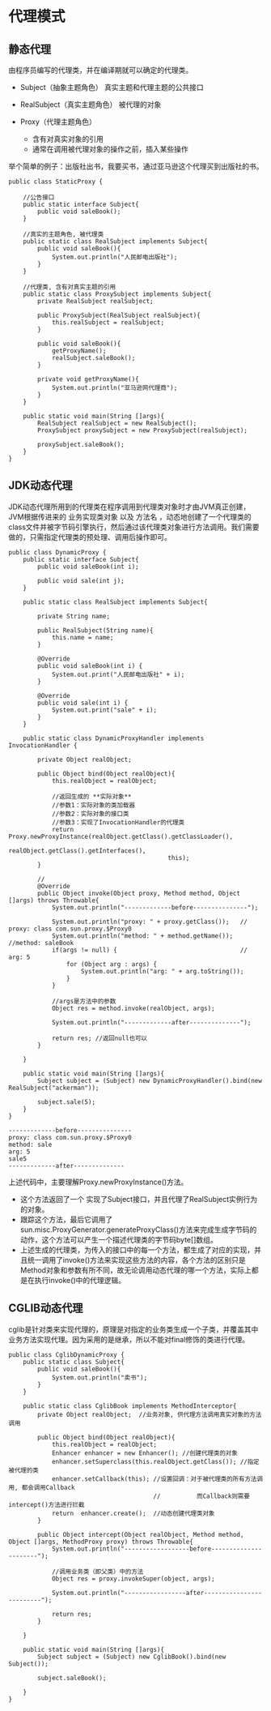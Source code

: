 # 代理模式



## 静态代理

由程序员编写的代理类，并在编译期就可以确定的代理类。

- Subject（抽象主题角色）
真实主题和代理主题的公共接口

- RealSubject（真实主题角色）
被代理的对象

- Proxy（代理主题角色）
	- 含有对真实对象的引用
	- 通常在调用被代理对象的操作之前，插入某些操作

举个简单的例子：出版社出书，我要买书，通过亚马逊这个代理买到出版社的书。

```
public class StaticProxy {

    //公告接口
    public static interface Subject{
        public void saleBook();
    }

    //真实的主题角色, 被代理类
    public static class RealSubject implements Subject{
        public void saleBook(){
            System.out.println("人民邮电出版社");
        }
    }

    //代理类, 含有对真实主题的引用
    public static class ProxySubject implements Subject{
        private RealSubject realSubject;

        public ProxySubject(RealSubject realSubject){
            this.realSubject = realSubject;
        }

        public void saleBook(){
            getProxyName();
            realSubject.saleBook();
        }

        private void getProxyName(){
            System.out.println("亚马逊网代理商");
        }
    }

    public static void main(String []args){
        RealSubject realSubject = new RealSubject();
        ProxySubject proxySubject = new ProxySubject(realSubject);

        proxySubject.saleBook();
    }
}
```


## JDK动态代理

JDK动态代理所用到的代理类在程序调用到代理类对象时才由JVM真正创建，JVM根据传进来的 业务实现类对象 以及 方法名 ，动态地创建了一个代理类的class文件并被字节码引擎执行，然后通过该代理类对象进行方法调用。我们需要做的，只需指定代理类的预处理、调用后操作即可。

```
public class DynamicProxy {
    public static interface Subject{
        public void saleBook(int i);

        public void sale(int j);
    }

    public static class RealSubject implements Subject{

        private String name;

        public RealSubject(String name){
            this.name = name;
        }

        @Override
        public void saleBook(int i) {
            System.out.print("人民邮电出版社" + i);
        }

        @Override
        public void sale(int i) {
            System.out.print("sale" + i);
        }
    }

    public static class DynamicProxyHandler implements InvocationHandler {

        private Object realObject;

        public Object bind(Object realObject){
            this.realObject = realObject;

            //返回生成的 **实际对象**
            //参数1：实际对象的类加载器
            //参数2：实际对象的接口类
            //参数3：实现了InvocationHandler的代理类
            return Proxy.newProxyInstance(realObject.getClass().getClassLoader(),
                                            realObject.getClass().getInterfaces(),
                                            this);
        }

        //
        @Override
        public Object invoke(Object proxy, Method method, Object []args) throws Throwable{
            System.out.println("-------------before---------------");

            System.out.println("proxy: " + proxy.getClass());   // proxy: class com.sun.proxy.$Proxy0
            System.out.println("method: " + method.getName());  //method: saleBook
            if(args != null) {                                  //   arg: 5
                for (Object arg : args) {
                    System.out.println("arg: " + arg.toString());
                }
            }

            //args是方法中的参数
            Object res = method.invoke(realObject, args);

            System.out.println("-------------after--------------");

            return res; //返回null也可以
        }

    }

    public static void main(String []args){
        Subject subject = (Subject) new DynamicProxyHandler().bind(new RealSubject("ackerman"));

        subject.sale(5);
    }
}
```

```
-------------before---------------
proxy: class com.sun.proxy.$Proxy0
method: sale
arg: 5
sale5
-------------after--------------
```

上述代码中，主要理解Proxy.newProxyInstance()方法。

- 这个方法返回了一个 实现了Subject接口，并且代理了RealSubject实例行为的对象。
- 跟踪这个方法，最后它调用了sun.misc.ProxyGenerator.generateProxyClass()方法来完成生成字节码的动作，这个方法可以产生一个描述代理类的字节码byte[]数组。
- 上述生成的代理类，为传入的接口中的每一个方法，都生成了对应的实现，并且统一调用了invoke()方法来实现这些方法的内容，各个方法的区别只是Method对象和参数有所不同，故无论调用动态代理的哪一个方法，实际上都是在执行invoke()中的代理逻辑。

## CGLIB动态代理

  cglib是针对类来实现代理的，原理是对指定的业务类生成一个子类，并覆盖其中业务方法实现代理。因为采用的是继承，所以不能对final修饰的类进行代理。 
  
```
public class CglibDynamicProxy {
    public static class Subject{
        public void saleBook(){
            System.out.println("卖书");
        }
    }

    public static class CglibBook implements MethodInterceptor{
        private Object realObject;  //业务对象, 供代理方法调用真实对象的方法调用

        public Object bind(Object realObject){
            this.realObject = realObject;
            Enhancer enhancer = new Enhancer(); //创建代理类的对象
            enhancer.setSuperclass(this.realObject.getClass()); //指定被代理的类
            enhancer.setCallback(this); //设置回调：对于被代理类的所有方法调用, 都会调用Callback
                                        //          而Callback则需要intercept()方法进行拦截
            return  enhancer.create();  //动态创建代理类对象
        }
        
        public Object intercept(Object realObject, Method method, Object []args, MethodProxy proxy) throws Throwable{
            System.out.println("------------------before----------------------");

            //调用业务类（即父类）中的方法
            Object res = proxy.invokeSuper(object, args);

            System.out.println("-----------------after-------------------------");

            return res;
        }

    }

    public static void main(String []args){
        Subject subject = (Subject) new CglibBook().bind(new Subject());

        subject.saleBook();

    }
}

```
